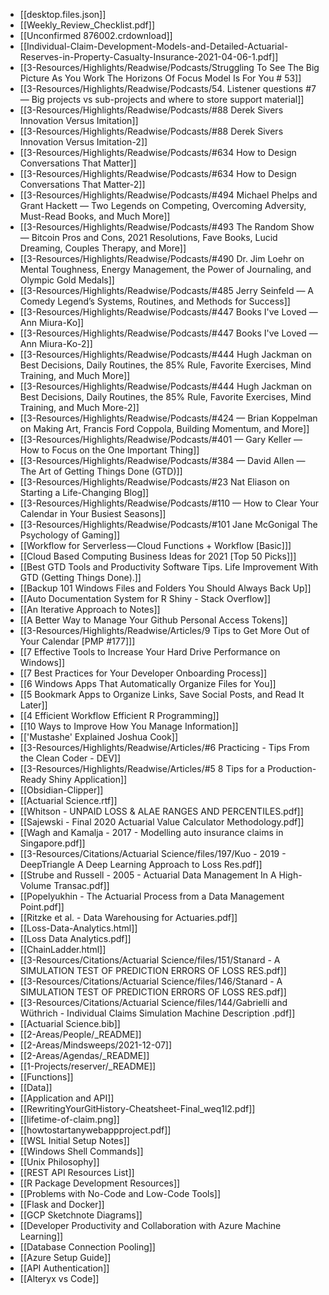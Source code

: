 - [[desktop.files.json]]
- [[Weekly_Review_Checklist.pdf]]
- [[Unconfirmed 876002.crdownload]]
- [[Individual-Claim-Development-Models-and-Detailed-Actuarial-Reserves-in-Property-Casualty-Insurance-2021-04-06-1.pdf]]
- [[3-Resources/Highlights/Readwise/Podcasts/Struggling To See The Big Picture As You Work The Horizons Of Focus Model Is For You # 53]]
- [[3-Resources/Highlights/Readwise/Podcasts/54. Listener questions #7 —  Big projects vs sub-projects and where to store support material]]
- [[3-Resources/Highlights/Readwise/Podcasts/#88 Derek Sivers Innovation Versus Imitation]]
- [[3-Resources/Highlights/Readwise/Podcasts/#88 Derek Sivers Innovation Versus Imitation-2]]
- [[3-Resources/Highlights/Readwise/Podcasts/#634 How to Design Conversations That Matter]]
- [[3-Resources/Highlights/Readwise/Podcasts/#634 How to Design Conversations That Matter-2]]
- [[3-Resources/Highlights/Readwise/Podcasts/#494 Michael Phelps and Grant Hackett — Two Legends on Competing, Overcoming Adversity, Must-Read Books, and Much More]]
- [[3-Resources/Highlights/Readwise/Podcasts/#493 The Random Show — Bitcoin Pros and Cons, 2021 Resolutions, Fave Books, Lucid Dreaming, Couples Therapy, and More]]
- [[3-Resources/Highlights/Readwise/Podcasts/#490 Dr. Jim Loehr on Mental Toughness, Energy Management, the Power of Journaling, and Olympic Gold Medals]]
- [[3-Resources/Highlights/Readwise/Podcasts/#485 Jerry Seinfeld — A Comedy Legend’s Systems, Routines, and Methods for Success]]
- [[3-Resources/Highlights/Readwise/Podcasts/#447 Books I've Loved — Ann Miura-Ko]]
- [[3-Resources/Highlights/Readwise/Podcasts/#447 Books I've Loved — Ann Miura-Ko-2]]
- [[3-Resources/Highlights/Readwise/Podcasts/#444 Hugh Jackman on Best Decisions, Daily Routines, the 85% Rule, Favorite Exercises, Mind Training, and Much More]]
- [[3-Resources/Highlights/Readwise/Podcasts/#444 Hugh Jackman on Best Decisions, Daily Routines, the 85% Rule, Favorite Exercises, Mind Training, and Much More-2]]
- [[3-Resources/Highlights/Readwise/Podcasts/#424 —  Brian Koppelman on Making Art, Francis Ford Coppola, Building Momentum, and More]]
- [[3-Resources/Highlights/Readwise/Podcasts/#401 —  Gary Keller — How to Focus on the One Important Thing]]
- [[3-Resources/Highlights/Readwise/Podcasts/#384 —  David Allen — The Art of Getting Things Done (GTD)]]
- [[3-Resources/Highlights/Readwise/Podcasts/#23 Nat Eliason on Starting a Life-Changing Blog]]
- [[3-Resources/Highlights/Readwise/Podcasts/#110 —  How to Clear Your Calendar in Your Busiest Seasons]]
- [[3-Resources/Highlights/Readwise/Podcasts/#101 Jane McGonigal The Psychology of Gaming]]
- [[Workflow for Serverless — Cloud Functions + Workflow [Basic]]]
- [[Cloud Based Computing Business Ideas for 2021 [Top 50 Picks]]]
- [[Best GTD Tools and Productivity Software Tips. Life Improvement With GTD (Getting Things Done).]]
- [[Backup 101 Windows Files and Folders You Should Always Back Up]]
- [[Auto Documentation System for R Shiny - Stack Overflow]]
- [[An Iterative Approach to Notes]]
- [[A Better Way to Manage Your Github Personal Access Tokens]]
- [[3-Resources/Highlights/Readwise/Articles/9 Tips to Get More Out of Your Calendar [PMP #177]]]
- [[7 Effective Tools to Increase Your Hard Drive Performance on Windows]]
- [[7 Best Practices for Your Developer Onboarding Process]]
- [[6 Windows Apps That Automatically Organize Files for You]]
- [[5 Bookmark Apps to Organize Links, Save Social Posts, and Read It Later]]
- [[4 Efficient Workflow  Efficient R Programming]]
- [[10 Ways to Improve How You Manage Information]]
- [['Mustashe' Explained  Joshua Cook]]
- [[3-Resources/Highlights/Readwise/Articles/#6 Practicing - Tips From the Clean Coder - DEV]]
- [[3-Resources/Highlights/Readwise/Articles/#5 8 Tips for a Production-Ready Shiny Application]]
- [[Obsidian-Clipper]]
- [[Actuarial Science.rtf]]
- [[Whitson - UNPAID LOSS & ALAE RANGES AND PERCENTILES.pdf]]
- [[Sajewski - Final 2020 Actuarial Value Calculator Methodology.pdf]]
- [[Wagh and Kamalja - 2017 - Modelling auto insurance claims in Singapore.pdf]]
- [[3-Resources/Citations/Actuarial Science/files/197/Kuo - 2019 - DeepTriangle A Deep Learning Approach to Loss Res.pdf]]
- [[Strube and Russell - 2005 - Actuarial Data Management In A High-Volume Transac.pdf]]
- [[Popelyukhin - The Actuarial Process from a Data Management Point.pdf]]
- [[Ritzke et al. - Data Warehousing for Actuaries.pdf]]
- [[Loss-Data-Analytics.html]]
- [[Loss Data Analytics.pdf]]
- [[ChainLadder.html]]
- [[3-Resources/Citations/Actuarial Science/files/151/Stanard - A SIMULATION TEST OF PREDICTION ERRORS OF LOSS RES.pdf]]
- [[3-Resources/Citations/Actuarial Science/files/146/Stanard - A SIMULATION TEST OF PREDICTION ERRORS OF LOSS RES.pdf]]
- [[3-Resources/Citations/Actuarial Science/files/144/Gabrielli and Wüthrich - Individual Claims Simulation Machine Description .pdf]]
- [[Actuarial Science.bib]]
- [[2-Areas/People/_README]]
- [[2-Areas/Mindsweeps/2021-12-07]]
- [[2-Areas/Agendas/_README]]
- [[1-Projects/reserver/_README]]
- [[Functions]]
- [[Data]]
- [[Application and API]]
- [[RewritingYourGitHistory-Cheatsheet-Final_weq1l2.pdf]]
- [[lifetime-of-claim.png]]
- [[howtostartanywebappproject.pdf]]
- [[WSL Initial Setup Notes]]
- [[Windows Shell Commands]]
- [[Unix Philosophy]]
- [[REST API Resources List]]
- [[R Package Development Resources]]
- [[Problems with No-Code and Low-Code Tools]]
- [[Flask and Docker]]
- [[GCP Sketchnote Diagrams]]
- [[Developer Productivity and Collaboration with Azure Machine Learning]]
- [[Database Connection Pooling]]
- [[Azure Setup Guide]]
- [[API Authentication]]
- [[Alteryx vs Code]]
